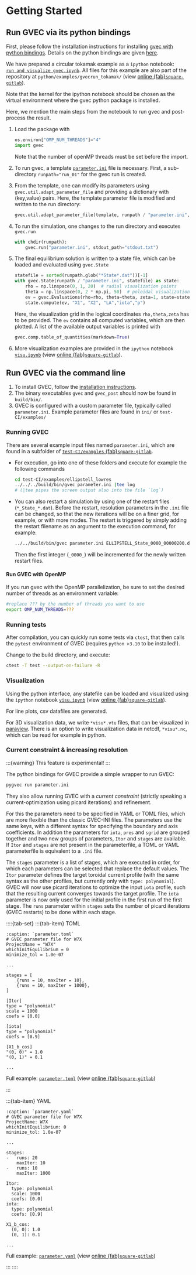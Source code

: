 # Getting Started

## Run GVEC via its python bindings

First, please follow the installation instructions for installing [gvec with python bindings](install.md). Details on the python bindings are given [here](python.md).

We have prepared a circular tokamak example as a `ipython` notebook: [`run_and_visualize_gvec.ipynb`](<path:../../python/examples/gvecrun_tokamak/run_and_visualize_gvec.ipynb>).
All files for this example are also part of the repository at `python/examples/gvecrun_tokamak/` (view [online {fab}`square-gitlab`](https://gitlab.mpcdf.mpg.de/gvec-group/gvec/-/blob/develop/python/examples/gvecrun_tokamak)).

Note that the kernel for the ipython notebook should be chosen as the virtual environment where the gvec python package is installed.

Here, we mention the main steps from the notebook to run gvec and post-process the result.
1.  Load the package with
    ```python
    os.environ["OMP_NUM_THREADS"]="4"
    import gvec
    ```
    Note that the number of openMP threads must be set before the import.

1.  To run gvec, a template [`parameter.ini`](<path:../../python/examples/gvecrun_tokamak/parameter.ini>) file is necessary.
    First, a sub-directory `runpath="run_01"` for the gvec run is created.

1.  From the template, one can modify its parameters using `gvec.util.adapt_parameter_file` and providing a dictionary with (key,value) pairs.
    Here, the template parameter file is modified and written to the run directory:
    ```python
    gvec.util.adapt_parameter_file(template, runpath / "parameter.ini", **params)
    ```
1.  To run the simulation, one changes to the run directory and executes `gvec.run`
    ```python
    with chdir(runpath):
        gvec.run("parameter.ini", stdout_path="stdout.txt")
    ```
1.  The final equilibrium solution is written to a state file, which can be loaded and evaluated using `gvec.State`
    ```python
    statefile = sorted(runpath.glob("*State*.dat"))[-1]
    with gvec.State(runpath / "parameter.ini", statefile) as state:
        rho = np.linspace(0, 1, 20)  # radial visualization points
        theta = np.linspace(0, 2 * np.pi, 50)  # poloidal visualization points
        ev = gvec.Evaluations(rho=rho, theta=theta, zeta=1, state=state)
        state.compute(ev, "X1", "X2", "LA","iota","p")
    ```
    Here, the visualization grid in the logical coordinates `rho,theta,zeta` has to be provided. The `ev` contains all computed variables, which are then plotted. A list of the available output variables is printed with
    ```python
    gvec.comp.table_of_quantities(markdown=True)
    ```

1. More visualization examples are provided in the `ipython` notebook [`visu.ipynb`](<path:../../python/examples/visu.ipynb>) (view [online {fab}`square-gitlab`](https://gitlab.mpcdf.mpg.de/gvec-group/gvec/-/blob/develop/python/examples/visu.ipynb)).

## Run GVEC via the command line

1) To install GVEC, follow the [installation instructions](install).
2) The binary executables `gvec` and `gvec_post` should now be found in `build/bin/`.
3) GVEC is configured with a custom parameter file, typically called `parameter.ini`.
Example parameter files are found in `ini/` or `test-CI/examples/`

### Running GVEC

There are several example input files named `parameter.ini`, which are found in a subfolder of [`test-CI/examples` {fab}`square-gitlab`](https://gitlab.mpcdf.mpg.de/gvec-group/gvec/-/blob/develop/test-CI/examples/).

*   For execution, go into one of these folders and execute for example the following commands
    ```bash
    cd test-CI/examples/ellipstell_lowres
    ../../../build/bin/gvec parameter.ini |tee log
    # (|tee pipes the screen output also into the file `log`)
    ```
*   You can also restart a simulation by using one of the restart files (`*_State_*.dat`).
    Before the restart, resolution parameters in the `.ini` file can be changed, so that the new iterations will be on a finer grid, for example, or with more modes. The restart is triggered by simply adding the restart filename as an argument to the execution command, for example:
    ```bash
    ../../build/bin/gvec parameter.ini ELLIPSTELL_State_0000_00000200.dat |tee log
    ```
    Then the first integer (`_0000_`) will be incremented for the newly written restart files.

#### Run GVEC with OpenMP

If you run gvec with the OpenMP parallelization, be sure to set the desired number of threads as an environment variable:
   ```bash
   #replace ??? by the number of threads you want to use
   export OMP_NUM_THREADS=???
   ```

### Running tests

After compilation, you can quickly run some tests via `ctest`, that then calls the `pytest` environment of GVEC (requires `python >3.10` to be installed!).

Change to the build directory, and execute:
```bash
ctest -T test --output-on-failure -R
```

### Visualization

Using the python interface, any statefile can be loaded and visualized using the `ipython` notebook [`visu.ipynb`](<path:../../python/examples/visu.ipynb>) (view [online {fab}`square-gitlab`](https://gitlab.mpcdf.mpg.de/gvec-group/gvec/-/blob/develop/python/examples/visu.ipynb)).

For line plots, csv datafiles are generated.

For 3D visualization data, we write `*visu*.vtu` files, that can be visualized in [paraview](https://www.paraview.org). There is an option to write visualization data in netcdf, `*visu*.nc`, which can be read for example in python.

### Current constraint & increasing resolution

:::{warning}
This feature is experimental!
:::

The python bindings for GVEC provide a simple wrapper to run GVEC:
```bash
pygvec run parameter.ini
```

They also allow running GVEC with a *current constraint* (strictly speaking a current-optimization using picard iterations) and refinement.

For this the parameters need to be specified in YAML or TOML files, which are more flexible than the classic GVEC-INI files.
The parameters use the same keys, with a different syntax for specifying the boundary and axis coefficients.
In addition the parameters for `iota`, `pres` and `sgrid` are grouped together
and two new groups of parameters, `Itor` and `stages` are available.
If `Itor` and `stages` are not present in the parameterfile, a TOML or YAML parameterfile is equivalent to a `.ini` file.

The `stages` parameter is a list of stages, which are executed in order, for which each parameters can be selected that replace the default values.
The `Itor` parameter defines the target toroidal current profile (with the same syntax as the other profiles, but currently only with `type: polynomial`).
GVEC will now use picard iterations to optimize the input `iota` profile, such that the resulting current converges towards the target profile.
The `iota` parameter is now only used for the initial profile in the first run of the first stage.
The `runs` parameter within `stages` sets the number of picard iterations (GVEC restarts) to be done within each stage.

::::{tab-set}
:::{tab-item} TOML

```{code-block} toml
:caption: `parameter.toml`
# GVEC parameter file for W7X
ProjectName = "W7X"
whichInitEquilibrium = 0
minimize_tol = 1.0e-07

...

stages = [
    {runs = 10, maxIter = 10},
    {runs = 10, maxIter = 1000},
]

[Itor]
type = "polynomial"
scale = 1000
coefs = [0.0]

[iota]
type = "polynomial"
coefs = [0.9]

[X1_b_cos]
"(0, 0)" = 1.0
"(0, 1)" = 0.1

...
```

Full example: [`parameter.toml`](<path:../../python/examples/current_constraint/parameter.toml>)
(view [online {fab}`square-gitlab`](https://gitlab.mpcdf.mpg.de/gvec-group/gvec/-/blob/develop/python/examples/current_constraint/parameter.toml))

:::

:::{tab-item} YAML
```{code-block} yaml
:caption: `parameter.yaml`
# GVEC parameter file for W7X
ProjectName: W7X
whichInitEquilibrium: 0
minimize_tol: 1.0e-07

...

stages:
-   runs: 20
    maxIter: 10
-   runs: 10
    maxIter: 1000

Itor:
  type: polynomial
  scale: 1000
  coefs: [0.0]
iota:
  type: polynomial
  coefs: [0.9]

X1_b_cos:
  (0, 0): 1.0
  (0, 1): 0.1

...
```

Full example: [`parameter.yaml`](<path:../../python/examples/current_constraint/parameter.yaml>)
(view [online {fab}`square-gitlab`](https://gitlab.mpcdf.mpg.de/gvec-group/gvec/-/blob/develop/python/examples/current_constraint/parameter.yaml))

:::
::::
